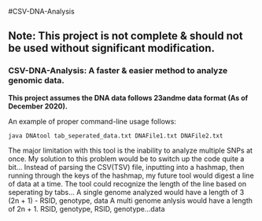 #CSV-DNA-Analysis

## Note: This project is not complete & should not be used without significant modification.

### CSV-DNA-Analysis: A faster & easier method to analyze genomic data.

**This project assumes the DNA data follows 23andme data format (As of December 2020).**

 An example of proper command-line usage follows:
 ```
 java DNAtool tab_seperated_data.txt DNAFile1.txt DNAFile2.txt
 ```

 The major limitation with this tool is the inability to analyze multiple SNPs at once.
 My solution to this problem would be to switch up the code quite a bit...
 Instead of parsing the CSV(TSV) file, inputting into a hashmap, then running through the keys of the hashmap, my future tool would digest a line of data at a time.
The tool could recognize the length of the line based on seperating by tabs...
A single genome analyzed would have a length of 3 (2n + 1) - RSID, genotype, data
A multi genome anlysis would have a length of 2n + 1. RSID, genotype, RSID, genotype...data
